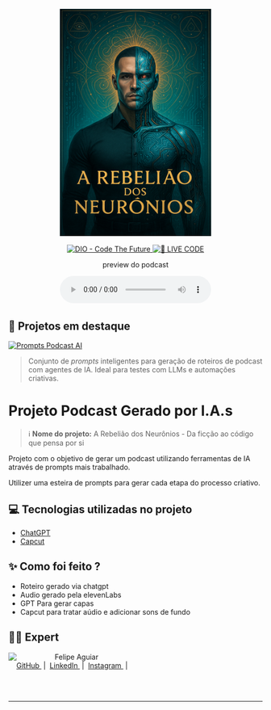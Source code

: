 <p align="center">
  <img 
    src="./assets/CAPA.png" 
    width="300"
  />
</p>

<p align="center">
<a href="https://dio.me/">
    <img 
        src="https://img.shields.io/badge/DIO-Code_The_Future-28DA77?logo=youtube" 
        alt="DIO - Code The Future">
</a>
<a href="https://dio.me/">
<img 
    src="https://img.shields.io/badge/🔴_LIVE_CODE-FF5E72" 
    alt="🔴 LIVE CODE">
</a>
</p>

<p align="center">
    preview do podcast
</p>

<div align="center">
    <audio src="output/podcast_editado.MP3" controls title="Podcast editado"></audio>
</div>

## 📌 Projetos em destaque

[![Prompts Podcast AI](https://img.shields.io/badge/🎙️_Prompts_Podcast_AI-20232a?style=for-the-badge&logo=github&logoColor=white)](https://github.com/LeonardoCigarra/prompts-for-podcast-AIAgents)

> Conjunto de *prompts* inteligentes para geração de roteiros de podcast com agentes de IA. Ideal para testes com LLMs e automações criativas.

# Projeto Podcast Gerado por I.A.s


 > ℹ️ **Nome do projeto:** A Rebelião dos Neurônios - Da ficção ao código que pensa por si

Projeto com o objetivo de gerar um podcast utilizando ferramentas de IA através de prompts mais trabalhado.

Utilizer uma esteira de prompts para gerar cada etapa do processo criativo.

## 💻 Tecnologias utilizadas no projeto

- [ChatGPT](https://chat.openai.com/) 
- [Capcut](https://www.capcut.com/pt-br/)

## ✨ Como foi feito ?

- Roteiro gerado via chatgpt
- Audio gerado pela elevenLabs
- GPT Para gerar capas
- Capcut para tratar aúdio e adicionar sons de fundo

## 👨‍💻 Expert

<p>
    <img 
      align=left 
      margin=10 
      width=80 
      src="https://avatars.githubusercontent.com/u/37452836?v=4"
    />
    <p>&nbsp&nbsp&nbspFelipe Aguiar<br>
    &nbsp&nbsp&nbsp
    <a 
        href="https://github.com/felipeAguiarCode">
        GitHub
    </a>
    &nbsp;|&nbsp;
    <a 
        href="www.linkedin.com/in/leonardoagapitobueno">
        LinkedIn
    </a>
    &nbsp;|&nbsp;
    <a 
        href="https://www.instagram.com/cigarra_technology/">
        Instagram
    </a>
    &nbsp;|&nbsp;</p>
</p>
<br/><br/>
<p>

---
